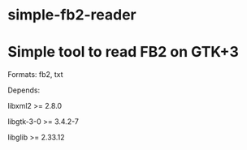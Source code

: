 # simple-fb2-reader
Simple tool to read FB2 on GTK+3
=======
Formats: fb2, txt

Depends:

libxml2     >= 2.8.0

libgtk-3-0  >= 3.4.2-7

libglib     >= 2.33.12
